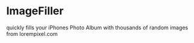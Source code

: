 ImageFiller
===========

quickly fills your iPhones Photo Album with thousands of random images from lorempixel.com 
